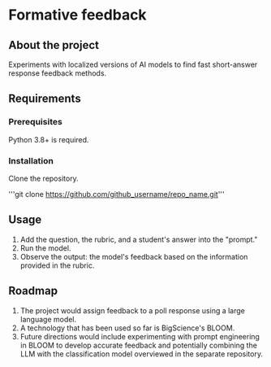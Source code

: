 # Formative feedback 

## About the project
Experiments with localized versions of AI models to find fast short-answer response feedback methods.

## Requirements

### Prerequisites
Python 3.8+ is required.

### Installation
Clone the repository.

'''git clone https://github.com/github_username/repo_name.git'''

## Usage

1. Add the question, the rubric, and a student's answer into the "prompt."
2. Run the model.
3. Observe the output: the model's feedback based on the information provided in the rubric.

## Roadmap

1. The project would assign feedback to a poll response using a large language model.
2. A technology that has been used so far is BigScience's BLOOM. 
3. Future directions would include experimenting with prompt engineering in BLOOM to develop accurate feedback and potentially combining the LLM with the classification model overviewed in the separate repository.

